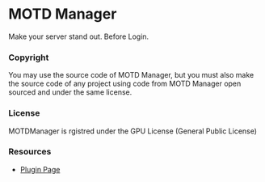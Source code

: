# MOTD Manager
Make your server stand out. Before Login.

### Copyright
You may use the source code of MOTD Manager, but you must also make the source code of any project using code from MOTD Manager open sourced and under the same license.

### License
MOTDManager is rgistred under the GPU License (General Public License)

### Resources
 * [Plugin Page](https://www.spigotmc.org/resources/motd-manager.28439/)
